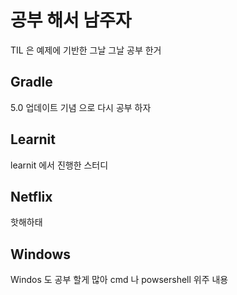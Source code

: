 # 공부 해서 남주자

TIL 은 예제에 기반한 그날 그날 공부 한거

## Gradle

5.0 업데이트 기념 으로 다시 공부 하자

## Learnit

learnit 에서 진행한 스터디

## Netflix

핫해하태

## Windows

Windos 도 공부 할게 많아 cmd 나 powsershell 위주 내용